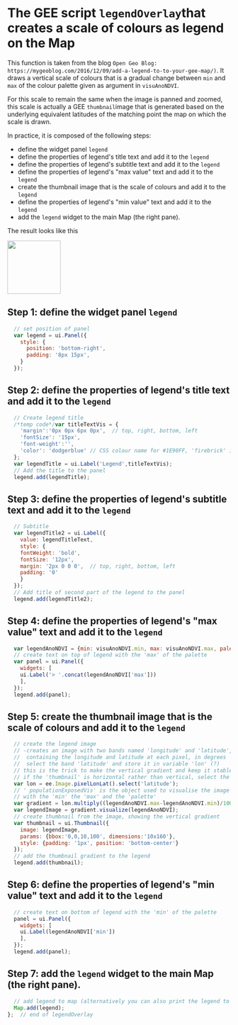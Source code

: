 # The GEE script `legendOverlay`that creates a scale of colours as legend on the Map
This function is taken from the blog `Open Geo Blog: https://mygeoblog.com/2016/12/09/add-a-legend-to-to-your-gee-map/)`.
It draws a vertical scale of colours that is a gradual change between `min` and `max` of the colour palette given as argument in `visuAnoNDVI`. 

For  this scale to remain the same when the image is panned and zoomed, this scale is actually a GEE `thumbnail`image that is generated based on the underlying equivalent latitudes of the matching point the map on which the scale is drawn.

In practice, it is composed of the following steps:
* define the widget panel `legend`
* define the properties of legend's title text and add it to the `legend`
* define the properties of legend's subtitle text and add it to the `legend`
* define the properties of legend's "max value" text and add it to the `legend`
* create the thumbnail image that is the scale of colours and add it to the `legend`
* define the properties of legend's "min value" text and add it to the `legend`
* add the `legend` widget to the main Map (the right pane).

The result looks like this 

<img src="https://github.com/kvutien/Top-Level/blob/master/common/images/20200722%20Colour%20scale%20legend.jpg" width="120">

## Step 1: define the widget panel `legend`
```javascript
  // set position of panel
  var legend = ui.Panel({
    style: {
      position: 'bottom-right',
      padding: '8px 15px',
    }
  });
```
## Step 2: define the properties of legend's title text and add it to the `legend`
```javascript
  // Create legend title
  /*temp code*/var titleTextVis = {
    'margin':'0px 0px 6px 0px',  // top, right, bottom, left
    'fontSize': '15px', 
    'font-weight':'', 
    'color': 'dodgerblue' // CSS colour name for #1E90FF, 'firebrick' is for #B22222
  };
  var legendTitle = ui.Label('Legend',titleTextVis);
  // Add the title to the panel
  legend.add(legendTitle);
```
## Step 3: define the properties of legend's subtitle text and add it to the `legend`
```javascript
  // Subtitle
  var legendTitle2 = ui.Label({
    value: legendTitleText,
    style: {
    fontWeight: 'bold',
    fontSize: '12px',
    margin: '2px 0 0 0',  // top, right, bottom, left
    padding: '0'
    }
  });
  // Add title of second part of the legend to the panel
  legend.add(legendTitle2);
```
## Step 4: define the properties of legend's "max value" text and add it to the `legend`
```javascript
  var legendAnoNDVI = {min: visuAnoNDVI.min, max: visuAnoNDVI.max, palette: visuAnoNDVI.palette};
  // create text on top of legend with the 'max' of the palette
  var panel = ui.Panel({
    widgets: [
    ui.Label('> '.concat(legendAnoNDVI['max']))
    ],
  });
  legend.add(panel);
```
## Step 5: create the thumbnail image that is the scale of colours and add it to the `legend`
```javascript
  // create the legend image
  // -creates an image with two bands named 'longitude' and 'latitude', 
  //  containing the longitude and latitude at each pixel, in degrees
  //  select the band 'latitude' and store it in variable 'lon' (?)
  // this is the trick to make the vertical gradient and keep it stable when the use moves the map
  // if the 'thumbnail' is horizontal rather than vertical, select the band 'longitude'
  var lon = ee.Image.pixelLonLat().select('latitude');
  // ' populationExposedVis' is the object used to visualise the image layer ' population_exposed'
  // with the 'min' the 'max' and the 'palette'
  var gradient = lon.multiply((legendAnoNDVI.max-legendAnoNDVI.min)/100.0).add(legendAnoNDVI.min);
  var legendImage = gradient.visualize(legendAnoNDVI);
  // create thumbnail from the image, showing the vertical gradient
  var thumbnail = ui.Thumbnail({
    image: legendImage,
    params: {bbox:'0,0,10,100', dimensions:'10x160'},
    style: {padding: '1px', position: 'bottom-center'}
  });   
  // add the thumbnail gradient to the legend
  legend.add(thumbnail);
```
## Step 6: define the properties of legend's "min value" text and add it to the `legend`
```javascript
  // create text on bottom of legend with the 'min' of the palette
  panel = ui.Panel({
    widgets: [
    ui.Label(legendAnoNDVI['min'])
    ],
  });
  legend.add(panel);
```
## Step 7: add the `legend` widget to the main Map (the right pane).
```javascript
  // add legend to map (alternatively you can also print the legend to the console)
  Map.add(legend);
};  // end of legendOverlay
```
